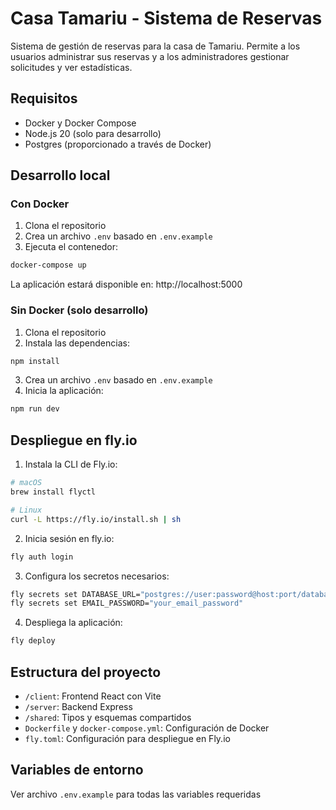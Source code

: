 # Casa Tamariu - Sistema de Reservas

Sistema de gestión de reservas para la casa de Tamariu. Permite a los usuarios administrar sus reservas y a los administradores gestionar solicitudes y ver estadísticas.

## Requisitos

- Docker y Docker Compose
- Node.js 20 (solo para desarrollo)
- Postgres (proporcionado a través de Docker)

## Desarrollo local

### Con Docker

1. Clona el repositorio
2. Crea un archivo `.env` basado en `.env.example`
3. Ejecuta el contenedor:

```bash
docker-compose up
```

La aplicación estará disponible en: http://localhost:5000

### Sin Docker (solo desarrollo)

1. Clona el repositorio
2. Instala las dependencias:

```bash
npm install
```

3. Crea un archivo `.env` basado en `.env.example`
4. Inicia la aplicación:

```bash
npm run dev
```

## Despliegue en fly.io

1. Instala la CLI de Fly.io:

```bash
# macOS
brew install flyctl

# Linux
curl -L https://fly.io/install.sh | sh
```

2. Inicia sesión en fly.io:

```bash
fly auth login
```

3. Configura los secretos necesarios:

```bash
fly secrets set DATABASE_URL="postgres://user:password@host:port/database"
fly secrets set EMAIL_PASSWORD="your_email_password"
```

4. Despliega la aplicación:

```bash
fly deploy
```

## Estructura del proyecto

- `/client`: Frontend React con Vite
- `/server`: Backend Express
- `/shared`: Tipos y esquemas compartidos
- `Dockerfile` y `docker-compose.yml`: Configuración de Docker
- `fly.toml`: Configuración para despliegue en Fly.io

## Variables de entorno

Ver archivo `.env.example` para todas las variables requeridas